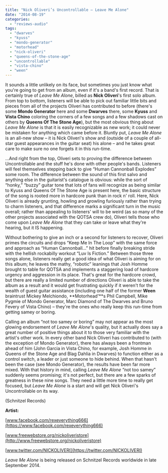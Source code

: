 ```yaml
---
title: "Nick Oliveri’s Uncontrollable – Leave Me Alone"
date: "2014-08-19"
categories: 
  - "reviews-audio"
tags: 
  - "dwarves"
  - "kyuss"
  - "mondo-generator"
  - "motorhead"
  - "nick-oliveri"
  - "queens-of-the-stone-age"
  - "uncontrollable"
  - "vista-chino"
  - "ween"
---
```


It sounds a little unlikely on its face, but sometimes you just know what you're going to get from an album, even if it's a band's first record. That is certainly true of _Leave Me Alone_, billed as **Nick Oliveri**'s first solo album. From top to bottom, listeners will be able to pick out familiar little bits and pieces from all of the projects Oliveri has contributed to before (there's some **Mondo Generator** here and some **Dwarves** there, some **Kyuss** and **Vista Chino** coloring the corners of a few songs and a few shadows cast on others by **Queens Of The Stone Age**), but the most obvious thing about _Leave Me Alone_ is that it is easily recognizable as new work; it could never be mistaken for anything which came before it. Bluntly put, _Leave Me Alone_ is an all-new show – it is Nick Oliveri's show and (outside of a couple of all-star guest appearances in the guitar seat) his alone – and he takes great care to make sure no one forgets it in this run-time.

...And right from the top, Oliveri sets to proving the difference between Uncontrollable and the stuff he's done with other people's bands. Listeners will feel themselves stepping back to give “Human Cannonball Explodes” some room. The difference between the sound of this first salvo and anything else in the guitarist's catalogue is obvious: while the sort of “honky,” “buzzy” guitar tone that lots of fans will recognize as being similar to Kyuss and Queens Of The Stone Age is present here, the basic structure of the song is rooted more in hardcore punk than in rock n' roll. Here, Nick Oliveri is already grunting, howling and growling furiously rather than trying to charm listeners, and that difference marks a significant turn in the music overall; rather than appealing to listeners' will to be weird (as so many of the other projects associated with the QOTSA crew do), Oliveri tells those who come upon _Leave Me Alone_ that they can take or leave what they're hearing, but it IS happening.

Without bothering to give an inch or a second for listeners to recover, Oliveri primes the circuits and drops “Keep Me In The Loop” with the same force and approach as “Human Cannonball...” hit before finally breaking stride with the hellish rockabilly workout “Luv Is Fiction.” Between those three songs alone, listeners really get a good idea of what Oliveri is aiming for on this album; he leaves the mathy, “robotic” leanings that Josh Homme brought to table for QOTSA and implements a staggering load of hardcore urgency and aggression in its place. That's great for the hardcore crowd, but there are really a limited number of directions Oliveri is able to take the album as a result and it would get frustrating quickly if it weren't for the wealth of guest guitar assistance (including one half of the former **Ween** braintrust Mickey Melchiondo, **Motorhead'**s Phil Campbell, Mike Pygmie of Mondo Generator, Marc Diamond of The Dwarves and Bruno Fevery of Vista Chino) – they're the ones who really keep this run-time from getting samey or boring.

Calling an album “not too samey or boring” may not appear as the most glowing endorsement of _Leave Me Alone_'s quality, but it actually does say a great number of positive things about it to those very familiar with the artist's other work. In every other band Nick Oliveri has contributed to (with the exception of Mondo Generator), there has always been a frontman ahead of him (John Garcia in Vista Chino, for example, Josh Homme in Queens of the Stone Age and Blag Dahlia in Dwarves) to function either as a control switch, a leader or just someone to hide behind. When that hasn't been the case (see Mondo Generator), the results have been far more mixed. With that history in mind, calling _Leave Me Alone_ “not too samey” suddenly seems promising; it's not perfect, but there are a few sparks of greatness in these nine songs. They need a little more time to really get focused, but _Leave Me Alone_ is a start and will get Nick Oliveri's Uncontrollable on its way.

(Schnitzel Records)

**Artist:**

[www.facebook.com/rexeverything666](https://www.facebook.com/rexeverything666)

[www.freewebstore.org/nickoliveristore](http://www.freewebstore.org/nickoliveristore)

[www.twitter.com/NICKOLIVERI](https://twitter.com/NICKOLIVERI)

_Leave Me Alone_ is being released on Schnitzel Records worldwide in late September 2014.
